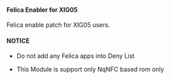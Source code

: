#### Felica Enabler for XIG05
Felica enable patch for XIG05 users.

#### NOTICE

* Do not add  any Felica apps into Deny List

* This Module is support only NqNFC based rom only
